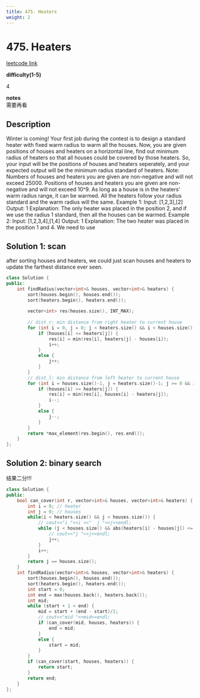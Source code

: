 ```yaml
---
title: 475. Heaters
weight: 2
---
```

# 475. Heaters

[leetcode link](https://leetcode.com/problems/heaters/)

**difficulty(1-5)** 

4

**notes**   
需要再看

## Description
Winter is coming! Your first job during the contest is to design a standard heater with fixed warm radius to warm all the houses.
Now, you are given positions of houses and heaters on a horizontal line, find out minimum radius of heaters so that all houses could be covered by those heaters.
So, your input will be the positions of houses and heaters seperately, and your expected output will be the minimum radius standard of heaters.
Note:
Numbers of houses and heaters you are given are non-negative and will not exceed 25000.
Positions of houses and heaters you are given are non-negative and will not exceed 10^9.
As long as a house is in the heaters' warm radius range, it can be warmed.
All the heaters follow your radius standard and the warm radius will the same.
Example 1:
Input: [1,2,3],[2]
Output: 1
Explanation: The only heater was placed in the position 2, and if we use the radius 1 standard, then all the houses can be warmed.
Example 2:
Input: [1,2,3,4],[1,4]
Output: 1
Explanation: The two heater was placed in the position 1 and 4. We need to use

## Solution 1: scan 

after sorting houses and heaters, we could just scan houses and heaters to update the farthest distance ever seen.

```c++
class Solution {
public:
    int findRadius(vector<int>& houses, vector<int>& heaters) {
        sort(houses.begin(), houses.end());
        sort(heaters.begin(), heaters.end());
        
        vector<int> res(houses.size(), INT_MAX);
        
        // dist_r: min distance from right heater to current house
        for (int i = 0, j = 0; j < heaters.size() && i < houses.size(); ) {
            if (houses[i] <= heaters[j]) {
                res[i] = min(res[i], heaters[j] - houses[i]);
                i++;
            }
            else {
                j++;
            }
        }
        // dist_l: min distance from left heater to current house
        for (int i = houses.size()-1, j = heaters.size()-1; j >= 0 && i >= 0;) {
            if (houses[i] >= heaters[j]) {
                res[i] = min(res[i], houses[i] - heaters[j]);
                i--;
            }
            else {
                j--;
            }
        }
        return *max_element(res.begin(), res.end());
    }
};
```

## Solution 2: binary search

结果二分!!!

```c++
class Solution {
public:
    bool can_cover(int r, vector<int>& houses, vector<int>& heaters) {
        int i = 0; // heater
        int j = 0; // houses
        while(i < heaters.size() && j < houses.size()) {
            // cout<<"i "<<i <<"  j "<<j<<endl;
            while (j < houses.size() && abs(heaters[i] - houses[j]) <= r ) {
                // cout<<"j "<<j<<endl;
                j++;
            }
            i++;
        }
        return j == houses.size();
    }
    int findRadius(vector<int>& houses, vector<int>& heaters) {
        sort(houses.begin(), houses.end());
        sort(heaters.begin(), heaters.end());
        int start = 0;
        int end = max(houses.back(), heaters.back());
        int mid;
        while (start + 1 < end) {
            mid = start + (end - start)/2;
            // cout<<"mid "<<mid<<endl;
            if (can_cover(mid, houses, heaters)) {
                end = mid;
            }
            else {
                start = mid;
            }
        }
        if (can_cover(start, houses, heaters)) {
            return start;
        }
        return end;
    }
};
```


